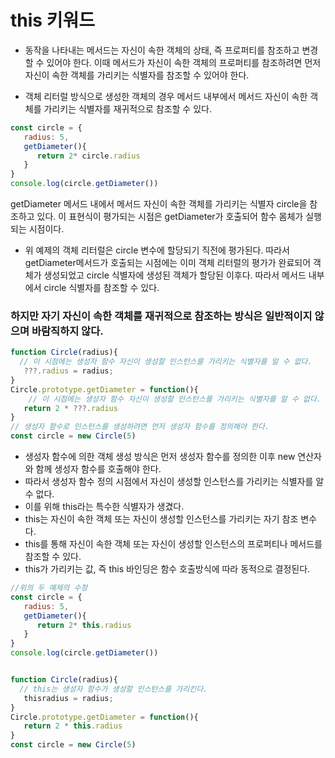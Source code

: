 # this 키워드

- 동작을 나타내는 메서드는 자신이 속한 객체의 상태, 즉 프로퍼티를 참조하고 변경할 수 있어야 한다. 이때 메서드가 자신이 속한 객체의 프로퍼티를 참조하려면 먼저 자신이 속한 객체를 가리키는 식별자를 참조할 수 있어야 한다.

- 객체 리터럴 방식으로 생성한 객체의 경우 메서드 내부에서 메서드 자신이 속한 객체를 가리키는 식별자를 재귀적으로 참조할 수 있다.

```js
const circle = {
   radius: 5,
   getDiameter(){
      return 2* circle.radius
   }
}
console.log(circle.getDiameter())
```

getDiameter 메서드 내에서 메서드 자신이 속한 객체를 가리키는 식별자 circle을 참조하고 있다. 이 표현식이 평가되는 시점은 getDiameter가 호출되어 함수 몸체가 실행되는 시점이다.

- 위 예제의 객체 리터럴은 circle 변수에 할당되기 직전에 평가된다. 따라서 getDiameter메서드가 호출되는 시점에는 이미 객체 리터럴의 평가가 완료되어 객체가 생성되었고 circle 식별자에 생성된 객체가 할당된 이후다. 따라서 메서드 내부에서 circle 식별자를 참조할 수 있다.

### 하지만 자기 자신이 속한 객체를 재귀적으로 참조하는 방식은 일반적이지 않으며 바람직하지 않다.

```js
function Circle(radius){
  // 이 시점에는 생성자 함수 자신이 생성할 인스턴스를 가리키는 식별자를 알 수 없다.
   ???.radius = radius;
}
Circle.prototype.getDiameter = function(){
    // 이 시점에는 생성자 함수 자신이 생성할 인스턴스를 가리키는 식별자를 알 수 없다.
   return 2 * ???.radius
}
// 생성자 함수로 인스턴스를 생성하려면 먼저 생성자 함수를 정의해야 한다.
const circle = new Circle(5)
```

- 생성자 함수에 의한 객체 생성 방식은 먼저 생성자 함수를 정의한 이후 new 연산자와 함께 생성자 함수를 호출해야 한다.
- 따라서 생성자 함수 정의 시점에서 자신이 생성할 인스턴스를 가리키는 식별자를 알 수 없다.
- 이를 위해 this라는 특수한 식별자가 생겼다.
- this는 자신이 속한 객체 또는 자신이 생성할 인스턴스를 가리키는 자기 참조 변수다.
- this를 통해 자신이 속한 객체 또는 자신이 생성할 인스턴스의 프로퍼티나 메서드를 참조할 수 있다.
- this가 가리키는 값, 즉 this 바인딩은 함수 호출방식에 따라 동적으로 결정된다.



```js
//위의 두 예제의 수정
const circle = {
   radius: 5,
   getDiameter(){
      return 2* this.radius
   }
}
console.log(circle.getDiameter())


function Circle(radius){
  // this는 생성자 함수가 생성할 인스턴스를 가리킨다.
   thisradius = radius;
}
Circle.prototype.getDiameter = function(){
   return 2 * this.radius
}
const circle = new Circle(5)
```


